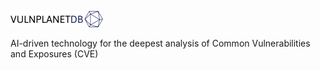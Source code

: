 ![logo](../logo.svg)

AI-driven technology for the deepest analysis of Common Vulnerabilities and Exposures (CVE)

